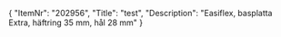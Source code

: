 {
  "ItemNr": "202956",
  "Title": "test",
  "Description": "Easiflex, basplatta Extra, häftring 35 mm, hål 28 mm"
}